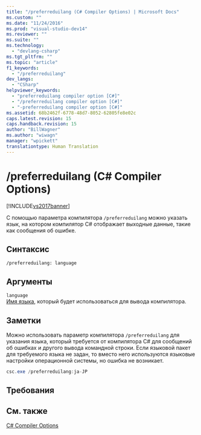 ```yaml
---
title: "/preferreduilang (C# Compiler Options) | Microsoft Docs"
ms.custom: ""
ms.date: "11/24/2016"
ms.prod: "visual-studio-dev14"
ms.reviewer: ""
ms.suite: ""
ms.technology: 
  - "devlang-csharp"
ms.tgt_pltfrm: ""
ms.topic: "article"
f1_keywords: 
  - "/preferreduilang"
dev_langs: 
  - "CSharp"
helpviewer_keywords: 
  - "preferreduilang compiler option [C#]"
  - "/preferreduilang compiler option [C#]"
  - "-preferreduilang compiler option [C#]"
ms.assetid: 68b2462f-6778-48d7-8052-62805fe8e02c
caps.latest.revision: 15
caps.handback.revision: 15
author: "BillWagner"
ms.author: "wiwagn"
manager: "wpickett"
translationtype: Human Translation
---
```

# /preferreduilang (C# Compiler Options)
[!INCLUDE[vs2017banner](../../../csharp/includes/vs2017banner.md)]

С помощью параметра компилятора `/preferreduilang` можно указать язык, на котором компилятор C\# отображает выходные данные, такие как сообщения об ошибке.  
  
## Синтаксис  
  
```  
/preferreduilang: language  
```  
  
## Аргументы  
 `language`  
 [Имя языка](http://go.microsoft.com/fwlink/p/?LinkId=236992), который будет использоваться для вывода компилятора.  
  
## Заметки  
 Можно использовать параметр компилятора `/preferreduilang` для указания языка, который требуется от компилятора C\# для сообщений об ошибках и другого вывода командной строки.  Если языковой пакет для требуемого языка не задан, то вместо него используются языковые настройки операционной системы, но ошибка не возникает.  
  
```c#  
csc.exe /preferreduilang:ja-JP  
```  
  
## Требования  
  
## См. также  
 [C\# Compiler Options](../../../csharp/language-reference/compiler-options/index.md)